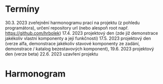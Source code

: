 # Termíny
30.3. 2023 zveřejnění harmonogramu prací na projektu (z pohledu programátora), určení repository url (nebo alespoň root např. https://github.com/hrbolek)
17.4. 2023 projektový den (zde již demonstrace jakékoliv vlastní komponenty a její funkčnosti)
17.5. 2023 projektový den (verze alfa, demonstrace jakékoliv stavové komponenty ze zadání, demonstrace / katalog bezestavových komponent),
19.6. 2023 projektový den (verze beta)
22.6. 2023 uzavření projektu

# Harmonogram

